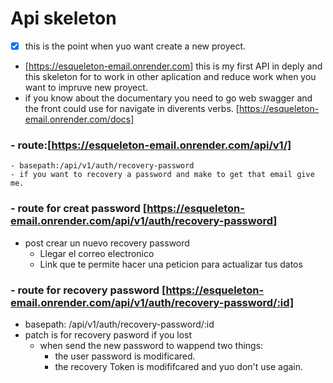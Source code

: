 # Api skeleton 
   - [x] this is the point when yuo  want create a new proyect.  
- [https://esqueleton-email.onrender.com] this is my first API in deply and this skeleton for to work in other aplication and reduce work when you want to impruve new proyect.
- if you know about the documentary you need to go web swagger and the front could use for navigate in diverents verbs. [https://esqueleton-email.onrender.com/docs]

### - route:[https://esqueleton-email.onrender.com/api/v1/]
    - basepath:/api/v1/auth/recovery-password
    - if you want to recovery a password and make to get that email give me. 
 
### - route for creat password [https://esqueleton-email.onrender.com/api/v1/auth/recovery-password]
- post crear un nuevo recovery password
    - Llegar el correo electronico 
    - Link que te permite hacer una peticion para actualizar tus datos

### - route for recovery password [https://esqueleton-email.onrender.com/api/v1/auth/recovery-password/:id]
- basepath: /api/v1/auth/recovery-password/:id
- patch is for recovery pasword if you lost 
    - when send the new password to wappend two things:
        - the user password is modificared. 
        - the recovery Token is modififcared and yuo don't use again. 




